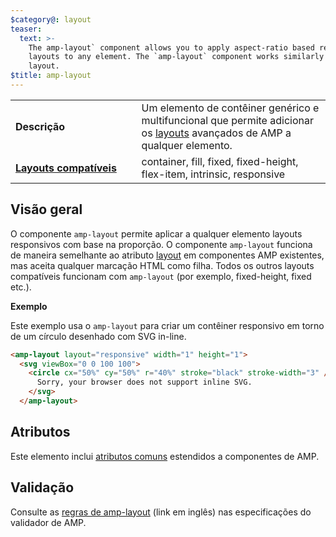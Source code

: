 ```yaml
---
$category@: layout
teaser:
  text: >-
    The amp-layout` component allows you to apply aspect-ratio based responsive
    layouts to any element. The `amp-layout` component works similarly to the
    layout.
$title: amp-layout
---
```



<!--
       Copyright 2016 The AMP HTML Authors. All Rights Reserved.

       Licensed under the Apache License, Version 2.0 (the "License");
     you may not use this file except in compliance with the License.
     You may obtain a copy of the License at

     http://www.apache.org/licenses/LICENSE-2.0

     Unless required by applicable law or agreed to in writing, software
     distributed under the License is distributed on an "AS-IS" BASIS,
     WITHOUT WARRANTIES OR CONDITIONS OF ANY KIND, either express or implied.
     See the License for the specific language governing permissions and
     limitations under the License.
-->



<table>
  <tr>
    <td width="40%"><strong>Descrição</strong></td>
    <td>Um elemento de contêiner genérico e multifuncional que permite adicionar os <a href="../../../documentation/guides-and-tutorials/develop/style_and_layout/control_layout.md#the-layout-attribute">layouts</a> avançados de AMP a qualquer elemento.</td>
  </tr>
  <tr>
    <td class="col-fourty"><strong><a href="../../../documentation/guides-and-tutorials/develop/style_and_layout/control_layout.md">Layouts compatíveis</a></strong></td>
    <td>container, fill, fixed, fixed-height, flex-item, intrinsic, responsive</td>
  </tr>
</table>

## Visão geral <a name="overview"></a>

O componente `amp-layout` permite aplicar a qualquer elemento layouts responsivos com base na proporção. O componente `amp-layout` funciona de maneira semelhante ao atributo [layout](../../../documentation/guides-and-tutorials/develop/style_and_layout/control_layout.md#the-layout-attribute) em componentes AMP existentes, mas aceita qualquer marcação HTML como filha. Todos os outros layouts compatíveis funcionam com `amp-layout` (por exemplo, fixed-height, fixed etc.).

**Exemplo**

Este exemplo usa o `amp-layout` para criar um contêiner responsivo em torno de um círculo desenhado com SVG in-line.

```html
<amp-layout layout="responsive" width="1" height="1">
  <svg viewBox="0 0 100 100">
    <circle cx="50%" cy="50%" r="40%" stroke="black" stroke-width="3" />
      Sorry, your browser does not support inline SVG.
    </svg>
  </amp-layout>
```

## Atributos <a name="attributes"></a>

Este elemento inclui [atributos comuns](../../../documentation/guides-and-tutorials/learn/common_attributes.md) estendidos a componentes de AMP.

## Validação <a name="validation"></a>

Consulte as [regras de amp-layout](https://github.com/ampproject/amphtml/blob/main/validator/validator-main.protoascii) (link em inglês) nas especificações do validador de AMP.
